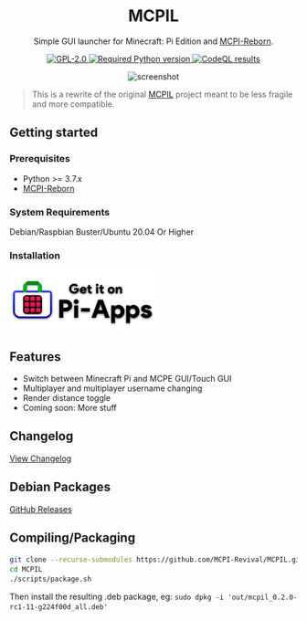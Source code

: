 <h1 align="center">MCPIL</h1>

<p align="center">
  Simple GUI launcher for Minecraft: Pi Edition and <a href="https://gitea.thebrokenrail.com/TheBrokenRail/minecraft-pi-reborn/">MCPI-Reborn</a>.
</p>

<p align="center">
	<a href="https://github.com/MCPI-Revival/MCPIL/blob/master/LICENSE">
		<img src="https://img.shields.io/github/license/MCPI-Revival/MCPIL?label=License" alt="GPL-2.0"></img>
	</a>																						   
	<a href="https://python.org">
		<img src="https://img.shields.io/badge/Python-%E2%89%A53.7.x-blue" alt="Required Python version"></img>
	</a>
	<a href="https://github.com/MCPI-Revival/MCPIL/actions?query=workflow%3ACodeQL">
		<img src="https://github.com/MCPI-Revival/MCPIL/workflows/CodeQL/badge.svg" alt="CodeQL results"></img>
	</a>
</p>

<p align="center">
	<img src="https://i.imgur.com/H9LLI0h.png" alt="screenshot"></img>
</p>

> This is a rewrite of the original [MCPIL](https://github.com/MCPI-Devs/MCPIL-Old) project meant to be less fragile and more compatible.

## Getting started

### Prerequisites
- Python >= 3.7.x
- [MCPI-Reborn](https://gitea.thebrokenrail.com/TheBrokenRail/minecraft-pi-reborn)

### System Requirements
Debian/Raspbian Buster/Ubuntu 20.04 Or Higher

### Installation
[![badge](https://github.com/Botspot/pi-apps/blob/master/icons/badge.png?raw=true)](https://github.com/Botspot/pi-apps)

## Features
 + Switch between Minecraft Pi and MCPE GUI/Touch GUI
 + Multiplayer and multiplayer username changing
 + Render distance toggle
 + Coming soon: More stuff 

## Changelog
[View Changelog](CHANGELOG.md)

## Debian Packages
[GitHub Releases](https://github.com/MCPI-Revival/MCPIL/releases/latest)

## Compiling/Packaging
```sh
git clone --recurse-submodules https://github.com/MCPI-Revival/MCPIL.git
cd MCPIL
./scripts/package.sh
```
Then install the resulting .deb package, eg:
```sudo dpkg -i 'out/mcpil_0.2.0-rc1-11-g224f00d_all.deb'```
